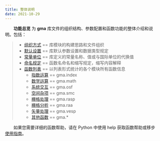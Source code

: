 ```yaml
---
title: 整体说明
date: 2021-10-29
---
```


**&emsp;&emsp;功能总览** 为 **gma** 库文件的组织结构、参数配置和函数功能的整体介绍和说明。包括：


>+ [组织方式](/Functions/Structure.html) == 库模块的构建思路和文件组织
>+ [默认设置](/Functions/Default.html)  == 库默认参数设置和数据类型规定
>+ [常量单位](/Functions/Constants.html)  == 库定义的常量名称、值或与国际单位的代换值
>+ [命名规定](/Functions/Naming.html) == 函数名命名和缩写规定，缩写内容解释
>+ [函数列表](/Functions/Function.html)  == 以列表形式统计的各个模块所有函数信息
>	* [指数运算](/Functions/Function.html#指数运算) == gma.index
>	* [数学运算](/Functions/Function.html#数学运算) == gma.math
>	* [系统交互](/Functions/Function.html#系统交互) == gma.osf
>	* [空间杂项](/Functions/Function.html#空间杂项) == gma.smc
>	* [栅格处理](/Functions/Function.html#栅格处理) == gma.rasp
>	* [栅格分析](/Functions/Function.html#栅格分析) == gma.raa
>	* [矢量处理](/Functions/Function.html#矢量处理) == gma.vesp
>	* [其他函数](/Functions/Function.html#其他函数) == gma.*

&emsp;&emsp;如果您需要详细的函数帮助，请在 Python 中使用 help 获取函数帮助或移步 [使用指南](/UserGuide/)。